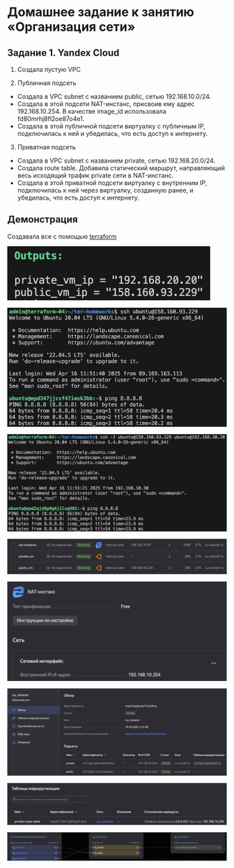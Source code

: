 # Домашнее задание к занятию «Организация сети»

## Задание 1. Yandex Cloud

1. Создала пустую VPC

2. Публичная подсеть

 - Создала в VPC subnet с названием public, сетью 192.168.10.0/24.
 - Создала в этой подсети NAT-инстанс, присвоив ему адрес 192.168.10.254. В качестве image_id использовала fd80mrhj8fl2oe87o4e1.
 - Создала в этой публичной подсети виртуалку с публичным IP, подключилась к ней и убедилась, что есть доступ к интернету.

3. Приватная подсеть

 - Создала в VPC subnet с названием private, сетью 192.168.20.0/24.
 - Создала route table. Добавила статический маршрут, направляющий весь исходящий трафик private сети в NAT-инстанс.
 - Создала в этой приватной подсети виртуалку с внутренним IP, подключилась к ней через виртуалку, созданную ранее, и убедилась, что есть доступ к интернету.

## Демонстрация

Создавала все с помощью [terraform](./main.tf)

![скриншот](./screenshots/1.png)

![скриншот](./screenshots/2.png)

![скриншот](./screenshots/3.png)

![скриншот](./screenshots/4.png)

![скриншот](./screenshots/5.png)

![скриншот](./screenshots/6.png)

![скриншот](./screenshots/7.png)

![скриншот](./screenshots/8.png)
